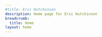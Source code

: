 ```yaml
---
#title: Eric Hutchinson
description: Home page for Eric Hutchinson
breadcrumb:
  title: Home
layout: home
---
```

